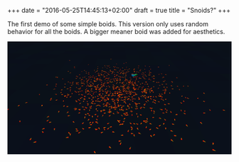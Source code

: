 +++
date = "2016-05-25T14:45:13+02:00"
draft = true
title = "Snoids?"
+++

The first demo of some simple boids. This version only uses random behavior for all the boids. A bigger meaner boid was added for aesthetics.

![snoid](/img/v1.png)
